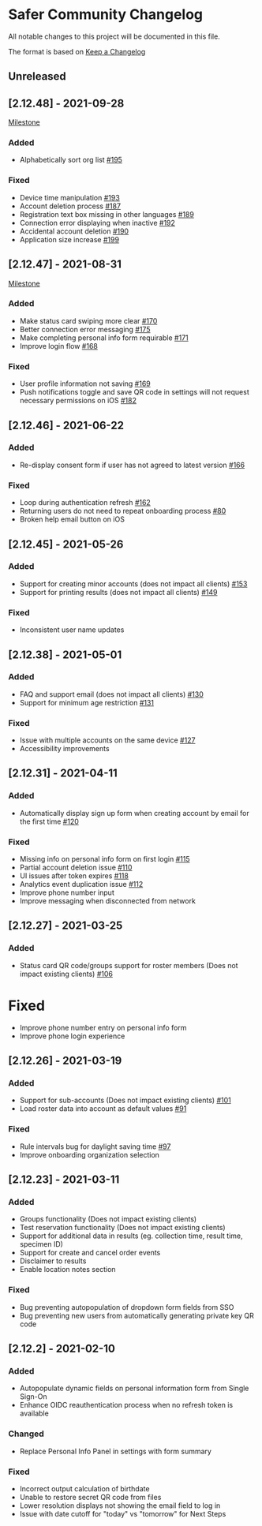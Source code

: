 # Safer Community Changelog
All notable changes to this project will be documented in this file.

The format is based on [Keep a Changelog](https://keepachangelog.com/en/1.0.0/)

## Unreleased

## [2.12.48] - 2021-09-28
[Milestone](https://github.com/rokmetro/safer-app/milestone/5)
### Added
 - Alphabetically sort org list [#195](https://github.com/rokmetro/safer-app/issues/195)

### Fixed
 - Device time manipulation [#193](https://github.com/rokmetro/safer-app/issues/193)
 - Account deletion process [#187](https://github.com/rokmetro/safer-app/issues/187)
 - Registration text box missing in other languages [#189](https://github.com/rokmetro/safer-app/issues/189)
 - Connection error displaying when inactive [#192](https://github.com/rokmetro/safer-app/issues/192)
 - Accidental account deletion [#190](https://github.com/rokmetro/safer-app/issues/190)
 - Application size increase [#199](https://github.com/rokmetro/safer-app/issues/199)

## [2.12.47] - 2021-08-31
[Milestone](https://github.com/rokmetro/safer-app/milestone/4)
### Added
 - Make status card swiping more clear [#170](https://github.com/rokmetro/safer-app/issues/170)
 - Better connection error messaging [#175](https://github.com/rokmetro/safer-app/issues/175)
 - Make completing personal info form requirable [#171](https://github.com/rokmetro/safer-app/issues/171)
 - Improve login flow [#168](https://github.com/rokmetro/safer-app/issues/168)

### Fixed
 - User profile information not saving [#169](https://github.com/rokmetro/safer-app/issues/169)
 - Push notifications toggle and save QR code in settings will not request necessary permissions on iOS [#182](https://github.com/rokmetro/safer-app/issues/182)

## [2.12.46] - 2021-06-22
### Added
 - Re-display consent form if user has not agreed to latest version [#166](https://github.com/rokmetro/safer-app/issues/166)

### Fixed
 - Loop during authentication refresh [#162](https://github.com/rokmetro/safer-app/issues/162)
 - Returning users do not need to repeat onboarding process [#80](https://github.com/rokmetro/safer-app/issues/80)
 - Broken help email button on iOS

## [2.12.45] - 2021-05-26
### Added
 - Support for creating minor accounts (does not impact all clients) [#153](https://github.com/rokmetro/safer-app/issues/153)
 - Support for printing results (does not impact all clients) [#149](https://github.com/rokmetro/safer-app/issues/149)

### Fixed
 - Inconsistent user name updates

## [2.12.38] - 2021-05-01
### Added
 - FAQ and support email (does not impact all clients) [#130](https://github.com/rokmetro/safer-app/issues/130)
 - Support for minimum age restriction [#131](https://github.com/rokmetro/safer-app/issues/131)
 
### Fixed
 - Issue with multiple accounts on the same device [#127](https://github.com/rokmetro/safer-app/issues/127)
 - Accessibility improvements

## [2.12.31] - 2021-04-11
### Added
 - Automatically display sign up form when creating account by email for the first time [#120](https://github.com/rokmetro/safer-app/issues/120)

### Fixed
 - Missing info on personal info form on first login [#115](https://github.com/rokmetro/safer-app/issues/115)
 - Partial account deletion issue [#110](https://github.com/rokmetro/safer-app/issues/110)
 - UI issues after token expires [#118](https://github.com/rokmetro/safer-app/issues/118)
 - Analytics event duplication issue [#112](https://github.com/rokmetro/safer-app/issues/112)
 - Improve phone number input
 - Improve messaging when disconnected from network

## [2.12.27] - 2021-03-25
### Added
 - Status card QR code/groups support for roster members (Does not impact existing clients) [#106](https://github.com/rokmetro/safer-app/issues/106)

 # Fixed
 - Improve phone number entry on personal info form
 - Improve phone login experience

## [2.12.26] - 2021-03-19
### Added
 - Support for sub-accounts (Does not impact existing clients) [#101](https://github.com/rokmetro/safer-app/pull/101)
 - Load roster data into account as default values [#91](https://github.com/rokmetro/safer-app/issues/91)

### Fixed
 - Rule intervals bug for daylight saving time [#97](https://github.com/rokmetro/safer-app/issues/97)
 - Improve onboarding organization selection

## [2.12.23] - 2021-03-11
### Added
 - Groups functionality (Does not impact existing clients)
 - Test reservation functionality (Does not impact existing clients)
 - Support for additional data in results (eg. collection time, result time, specimen ID)
 - Support for create and cancel order events
 - Disclaimer to results
 - Enable location notes section

### Fixed
 - Bug preventing autopopulation of dropdown form fields from SSO
 - Bug preventing new users from automatically generating private key QR code

## [2.12.2] - 2021-02-10
### Added
 - Autopopulate dynamic fields on personal information form from Single Sign-On
 - Enhance OIDC reauthentication process when no refresh token is available

### Changed
 - Replace Personal Info Panel in settings with form summary

### Fixed
 - Incorrect output calculation of birthdate
 - Unable to restore secret QR code from files
 - Lower resolution displays not showing the email field to log in
 - Issue with date cutoff for "today" vs "tomorrow" for Next Steps